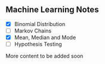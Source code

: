 ## Machine Learning Notes

- [x] Binomial Distribution
- [ ] Markov Chains
- [x] Mean, Median and Mode
- [ ] Hypothesis Testing

More content to be added soon
